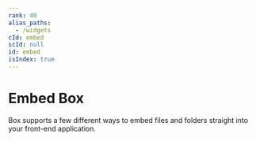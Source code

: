 ```yaml
---
rank: 40
alias_paths:
  - /widgets
cId: embed
scId: null
id: embed
isIndex: true
---
```


# Embed Box

Box supports a few different ways to embed files and folders straight into your
front-end application.
